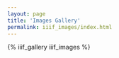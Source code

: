 ```yaml
---
layout: page
title: 'Images Gallery'
permalink: iiif_images/index.html
---
```


{% iiif_gallery iiif_images %}
